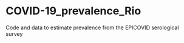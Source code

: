 # COVID-19_prevalence_Rio
Code and data to estimate prevalence from the EPICOVID serological survey
